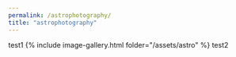```yaml
---
permalink: /astrophotography/
title: "astrophotography"
---
```

test1
{% include image-gallery.html folder="/assets/astro" %}
test2